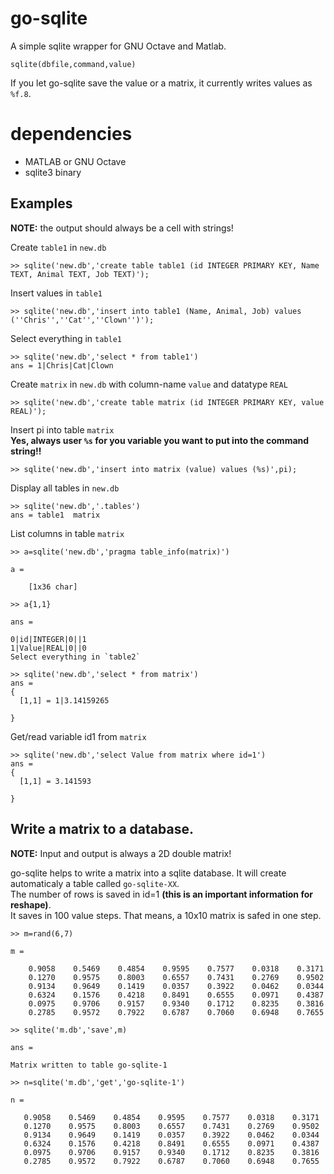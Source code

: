 go-sqlite
=========

A simple sqlite wrapper for GNU Octave and Matlab.  

`sqlite(dbfile,command,value)`

If you let go-sqlite save the value or a matrix, it currently writes values as `%f.8`.

# dependencies

* MATLAB or GNU Octave
* sqlite3 binary


## Examples
**NOTE:** the output should always be a cell with strings!

Create `table1` in `new.db`  

    >> sqlite('new.db','create table table1 (id INTEGER PRIMARY KEY, Name TEXT, Animal TEXT, Job TEXT)');

Insert values in `table1`

    >> sqlite('new.db','insert into table1 (Name, Animal, Job) values (''Chris'',''Cat'',''Clown'')');

Select everything in `table1`

    >> sqlite('new.db','select * from table1')
    ans = 1|Chris|Cat|Clown

Create `matrix` in `new.db` with column-name `value` and datatype `REAL`

    >> sqlite('new.db','create table matrix (id INTEGER PRIMARY KEY, value REAL)');

Insert pi into table `matrix`  
**Yes, always user `%s` for you variable you want to put into the command string!!**

    >> sqlite('new.db','insert into matrix (value) values (%s)',pi);

Display all tables in `new.db` 

    >> sqlite('new.db','.tables')
    ans = table1  matrix

List columns in table `matrix`

	>> a=sqlite('new.db','pragma table_info(matrix)')
	
	a = 
	
    	[1x36 char]
	
	>> a{1,1}
	
	ans =
	
	0|id|INTEGER|0||1
	1|Value|REAL|0||0
	Select everything in `table2`
	
    >> sqlite('new.db','select * from matrix')
	ans =
	{
	  [1,1] = 1|3.14159265

	}
    

Get/read variable id1 from `matrix`


	>> sqlite('new.db','select Value from matrix where id=1')
	ans =
	{
	  [1,1] = 3.141593

	}


## Write a matrix to a database.
**NOTE:** Input and output is always a 2D double matrix!

go-sqlite helps to write a matrix into a sqlite database. It will create automaticaly a table called `go-sqlite-XX`.  
The number of rows is saved in id=1 **(this is an important information for reshape)**.  
It saves in 100 value steps. That means, a 10x10 matrix is safed in one step.  

	>> m=rand(6,7)
	
	m =
	
	    0.9058    0.5469    0.4854    0.9595    0.7577    0.0318    0.3171
	    0.1270    0.9575    0.8003    0.6557    0.7431    0.2769    0.9502
	    0.9134    0.9649    0.1419    0.0357    0.3922    0.0462    0.0344
	    0.6324    0.1576    0.4218    0.8491    0.6555    0.0971    0.4387
	    0.0975    0.9706    0.9157    0.9340    0.1712    0.8235    0.3816
	    0.2785    0.9572    0.7922    0.6787    0.7060    0.6948    0.7655
	
	>> sqlite('m.db','save',m)
	
	ans =
	
	Matrix written to table go-sqlite-1
	
	>> n=sqlite('m.db','get','go-sqlite-1')
	
	n =
	
	   0.9058    0.5469    0.4854    0.9595    0.7577    0.0318    0.3171
 	   0.1270    0.9575    0.8003    0.6557    0.7431    0.2769    0.9502
 	   0.9134    0.9649    0.1419    0.0357    0.3922    0.0462    0.0344
 	   0.6324    0.1576    0.4218    0.8491    0.6555    0.0971    0.4387
 	   0.0975    0.9706    0.9157    0.9340    0.1712    0.8235    0.3816
 	   0.2785    0.9572    0.7922    0.6787    0.7060    0.6948    0.7655


